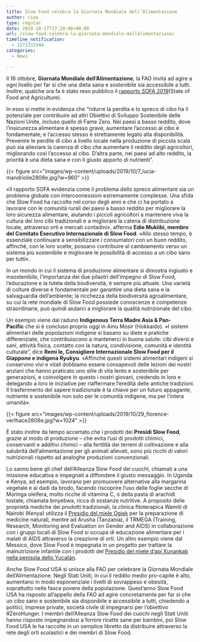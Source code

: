 ```yaml
---
title: Slow Food celebra la Giornata Mondiale dell’Alimentazione
author: ciao
type: regular
date: 2019-10-17T17:29:00+00:00
url: /slow-food-celebra-la-giornata-mondiale-dellalimentazione/
timeline_notification:
  - 1571333344
categories:
  - News

---
```

Il 16 ottobre,&nbsp;**Giornata Mondiale dell&#8217;Alimentazione**, la FAO invita ad agire a ogni livello per far sì che una dieta sana e sostenibile sia accessibile a tutti. Inoltre, qualche ora fa è stato reso pubblico il&nbsp;<a href="http://slowfood.emailsp.com/e/t?q=9%3dRXQeR%26F%3dT%26J%3dTYRa%26B%3dXMYQVQ%26Q%3d5NEL_Eunv_P5_Cwpt_MB_Eunv_O0DHBQ1KB8.zIxC7OC.70I_Eunv_O0z_Nnwk_X3N_Cwpt_NBD_Llym_Wyf_Eunv_OYN0p3gBp_Llym_VPXSk_Cwpt_MaP8i_Nnwk_XRVQq_Eunv_OYN0r4h6_Eunv_OYMbZ_Llym_VPY13d4t9k_Nnwk_XRVQx_Eunv_OYN0SsUs_cP4S_nZ_STDO_ci_cP4S_meXzh.eBr.ZqH_uBR1_5QoVeWhDdehPqd_q2VA_1GvZeB_uBR1_5QdO_uBR1_7x5vdLZB5Q_Llym_VPXSc_Cwpt_MaP8_Cwpt_MaOZJv_Eunv_OYN0l1j6p3h%260%3d%266M%3dLXVWPaU" rel="noreferrer noopener" target="_blank">rapporto SOFA 2019</a>(State of Food and Agriculture).&nbsp;

In esso si mette in evidenza che &#8220;ridurre la perdita e lo spreco di cibo ha il potenziale per contribuire ad altri Obiettivi di Sviluppo Sostenibile delle Nazioni Unite, incluso quello di Fame Zero. Nei paesi a basso reddito, dove l&#8217;insicurezza alimentare è spesso grave, aumentare l&#8217;accesso al cibo è fondamentale; e l&#8217;accesso stesso è strettamente legato alla disponibilità. Prevenire le perdite di cibo a livello locale nella produzione di piccola scala può sia alleviare la carenza di cibo che aumentare il reddito degli agricoltori, migliorando così l&#8217;accesso al cibo. D’altra parte, nei paesi ad alto reddito, la priorità è una dieta sana e con il giusto apporto di nutrienti&#8221;.


{{< figure src="images/wp-content/uploads/2019/10/7_lucia-mandriolie2808e.jpg?w=960" >}}


«Il rapporto SOFA evidenzia come il problema dello spreco alimentare sia un problema globale con interconnessioni estremamente complesse. Una sfida che Slow Food ha raccolto nel corso degli anni e che ci ha portato a lavorare con le comunità rurali dei paesi a basso reddito per migliorare la loro sicurezza alimentare, aiutando i piccoli agricoltori a mantenere viva la cultura dei loro cibi tradizionali e a migliorare la catena di distribuzione locale, attraverso orti e mercati contadini», afferma&nbsp;**Edie Mukiibi, membro del Comitato Esecutivo Internazionale di Slow Food**. «Allo stesso tempo, è essenziale continuare a sensibilizzare i consumatori con un buon reddito, affinché, con le loro scelte, possano contribuire al cambiamento verso un sistema più sostenibile e migliorare le possibilità di accesso a un cibo sano per tutti».

In un mondo in cui il sistema di produzione alimentare si dimostra ingiusto e insostenibile, l&#8217;importanza dei due pilastri dell&#8217;impegno di Slow Food, l’educazione e la tutela della biodiversità, è sempre più attuale. Una varietà di colture diverse è fondamentale per garantire una dieta sana e la salvaguardia dell&#8217;ambiente; la ricchezza della biodiversità agroalimentare, su cui la rete mondiale di Slow Food possiede conoscenze e competenze straordinarie, può quindi aiutarci a migliorare la qualità nutrizionale del cibo.

Un esempio viene dal raduno **Indigenous Terra Madre Asia & Pan-Pacific** che si è concluso proprio oggi in Ainu Mosir (Hokkaido). «I sistemi alimentari delle popolazioni indigene si basano su diete e pratiche differenziate, che contribuiscono a mantenerci in buona salute: cibi diversi e sani, attività fisica, contatto con la natura, condivisione, comunità e identità culturale&#8221;, dice **Remi Ie, Consigliere Internazionale Slow Food per il Giappone e indigena Ryukyu**. «Affinché questi sistemi alimentari indigeni si conservino vivi e vitali dobbiamo essere consapevoli delle lezioni dei nostri anziani che hanno praticato uno stile di vita lento e sostenibile per generazioni, e coinvolgere in questo i nostri giovani, credendo in loro e delegando a loro le iniziative per riaffermare l&#8217;eredità delle antiche tradizioni. Il trasferimento del sapere tradizionale è la chiave per un futuro appagante, nutriente e sostenibile non solo per le comunità indigene, ma per l&#8217;intera umanità».


{{< figure src="images/wp-content/uploads/2019/10/29_florence-verlhace2808e.jpg?w=1024" >}}


È stato inoltre da tempo accertato che i prodotti dei&nbsp;**Presìdi Slow Food**, grazie al modo di produzione &#8211; che evita l’usi di prodotti chimici, conservanti e additivi chimici &#8211; alla fertilità dei terreni di coltivazione e alla salubrità dell&#8217;alimentazione per gli animali allevati, sono più ricchi di valori nutrizionali rispetto ad analoghe produzioni convenzionali.

Lo sanno bene gli chef dell&#8217;Alleanza Slow Food dei cuochi, chiamati a una missione educativa e impegnati a diffondere il giusto messaggio. In Uganda e Kenya, ad esempio, lavorano per promuovere alternative alla margarina vegetale e ai dadi da brodo, facendo riscoprire l’uso delle foglie secche di Moringa oleifera, molto ricche di vitamina C, o della pasta di arachidi tostate, chiamata binyebwa, ricca di sostanze nutritive. A proposito delle proprietà mediche dei prodotti tradizionali, la clinica fitoterapica Wamiti di Nairobi (Kenya) utilizza il&nbsp;<a href="http://slowfood.emailsp.com/e/t?q=4%3dAVFZA%26D%3dI%26E%3dCWGV%26u%3dVBT0TF%26L%3dnL4G_xscq_93_2rYr_B7_xscq_883CuOpFu6.oDgAvJv.5yD_xscq_88o_IWuZ_SlL_2rYr_C7w_JatV_UnV_xscq_8WC5JzM2J_JatV_TESBh_2rYr_BV96O_IWuZ_SATFg_xscq_8WC5L1Nv_xscq_8WBW4_JatV_TETjzJtN6Q_IWuZ_SATFn_xscq_8WC5wpAi8_nhLe_yr_kfOg_uu_nhLe_xwpBs.wh3Zrsxk5X8h6puk6W.rk4_kfOg_uueA_kfOg_uul9X8eub-8h6p-u2g3kUtVnk6W_7MjI_Gb4bthv-Wtc3b-4czXz_nhLe_xw_IWuZ_SATFW_xscq_8WC5_xscq_8WBWxo_2rYr_BV96HuNyLwL%266%3d%26sJ%3d7TITAWH" target="_blank" rel="noreferrer noopener">Presidio del miele Ogiek</a>&nbsp;per la preparazione di medicine naturali, mentre ad Arusha (Tanzania), il TRMEGA (Training, Research, Monitoring and Evaluation on Gender and AIDS) in collaborazione con i gruppi locali di Slow Food si occupa di educazione alimentare per i malati di AIDS attraverso la creazione di orti. Un altro esempio viene dal Messico, dove Slow Food è impegnata in un progetto per trattare la malnutrizione infantile con i prodotti del&nbsp;<a href="http://slowfood.emailsp.com/e/t?q=6%3dMbCbM%26J%3dF%26G%3dOcDX%267%3db9VLZC%26N%3dzR1I_0yZs_K9_ytkx_99_0yZs_JDzE7UmH7B.lFsGsL8.AvF_0yZs_JDl_Ki1W_UxR_ytkx_099_PXvh_aka_0yZs_Jc07N4F7N_PXvh_ZBUNl_ytkx_9XKBH_Ki1W_UMZCl_0yZs_Jc07P5G1_0yZs_Jc9Y8_PXvh_ZBVv4CyR0J_Ki1W_UMZCs_0yZs_Jc071t4nB_raQi_3k_pjSZ_zy_raQi_2puFw.pm7dkx2oxcBlyuyoyb.vow_pjSZ_zyi4_pjSZ_zyp2cBing-Blyu-y4s9hdiVvoyb_AQcN_Kfwgxlo-b2-azc-GuxY7kkZ-wevjt-pol2syjt-ds-wDckrtn_2OlP_Bd_0yZs_Jc9Yw_PXvh_ZBVv_PXvh_ZBUNi3_Ki1W_UMakyK9C3M7%26k%3d%26BA%3dY9bKcBa" target="_blank" rel="noreferrer noopener">Presidio del miele d&#8217;api Xunankab nella penisola dello Yucatán</a>.&nbsp;

Anche Slow Food USA si unisce alla FAO per celebrare la Giornata Mondiale dell&#8217;Alimentazione. Negli Stati Uniti, in cui il reddito medio pro-capite è alto, aumentano in modo esponenziale i livelli di sovrappeso e obesità, soprattutto nelle fasce povere della popolazione. Quest&#8217;anno Slow Food USA ha risposto all&#8217;appello della FAO ad agire concretamente per far sì che un cibo sano e sostenibile sia disponibile e accessibile a tutti, chiedendo a politici, imprese private, società civile di impegnarsi per l’obiettivo #ZeroHunger. I membri dell&#8217;Alleanza Slow Food dei cuochi negli Stati Uniti hanno risposto impegnandosi a fornire ricette sane per bambini, poi Slow Food USA le ha raccolte in un semplice libretto da distribuire attraverso la rete degli orti scolastici e dei membri di Slow Food.&nbsp;